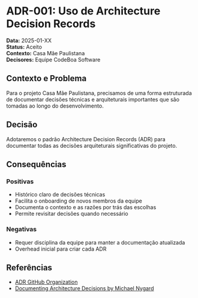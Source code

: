 # ADR-001: Uso de Architecture Decision Records

**Data:** 2025-01-XX  
**Status:** Aceito  
**Contexto:** Casa Mãe Paulistana  
**Decisores:** Equipe CodeBoa Software

## Contexto e Problema

Para o projeto Casa Mãe Paulistana, precisamos de uma forma estruturada de documentar decisões técnicas e arquiteturais importantes que são tomadas ao longo do desenvolvimento.

## Decisão

Adotaremos o padrão Architecture Decision Records (ADR) para documentar todas as decisões arquiteturais significativas do projeto.

## Consequências

### Positivas
- Histórico claro de decisões técnicas
- Facilita o onboarding de novos membros da equipe
- Documenta o contexto e as razões por trás das escolhas
- Permite revisitar decisões quando necessário

### Negativas
- Requer disciplina da equipe para manter a documentação atualizada
- Overhead inicial para criar cada ADR

## Referências
- [ADR GitHub Organization](https://adr.github.io/)
- [Documenting Architecture Decisions by Michael Nygard](https://cognitect.com/blog/2011/11/15/documenting-architecture-decisions)
